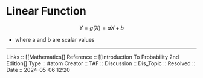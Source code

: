 # Linear Function

$$
Y = g(X) = aX + b
$$
- where a and b are scalar values
---
Links :: [[Mathematics]] 
Reference :: [[Introduction To Probability 2nd Edition]]
Type :: #atom
Creator ::
TAF ::
Discussion ::
Dis_Topic :: 
Resolved ::
Date :: 2024-05-06 12:20
